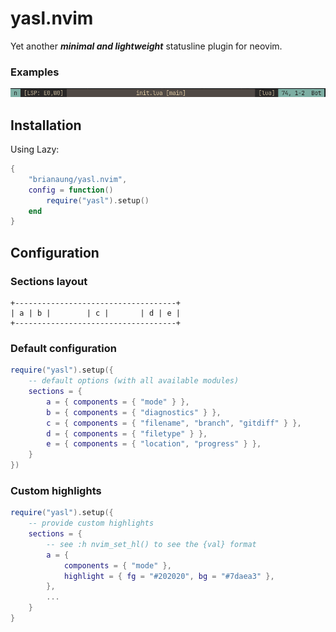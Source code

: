 # yasl.nvim

Yet another ***minimal and lightweight*** statusline plugin for neovim.

### Examples
![screenshot of statusline with custom colors](./examples/screenshot-with-colors.png)

## Installation
Using Lazy:
```lua
{
    "brianaung/yasl.nvim",
    config = function()
        require("yasl").setup()
    end
}
```

## Configuration
### Sections layout
```
+------------------------------------+
| a | b |        | c |       | d | e |
+------------------------------------+
```

### Default configuration
```lua
require("yasl").setup({
    -- default options (with all available modules)
    sections = {
        a = { components = { "mode" } },
        b = { components = { "diagnostics" } },
        c = { components = { "filename", "branch", "gitdiff" } },
        d = { components = { "filetype" } },
        e = { components = { "location", "progress" } },
    }
})
```

### Custom highlights
```lua
require("yasl").setup({
    -- provide custom highlights
    sections = {
        -- see :h nvim_set_hl() to see the {val} format
        a = { 
            components = { "mode" }, 
            highlight = { fg = "#202020", bg = "#7daea3" },
        },
        ...
    }
}
```
